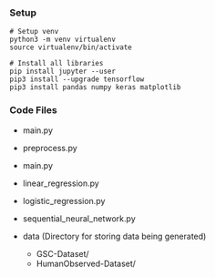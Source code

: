 
### Setup

```{sh}
# Setup venv
python3 -m venv virtualenv
source virtualenv/bin/activate

# Install all libraries
pip install jupyter --user
pip3 install --upgrade tensorflow
pip3 install pandas numpy keras matplotlib
```

### Code Files


- main.py
- preprocess.py
- main.py
- linear_regression.py
- logistic_regression.py
- sequential_neural_network.py


- data (Directory for storing data being generated)
    - GSC-Dataset/
    - HumanObserved-Dataset/

